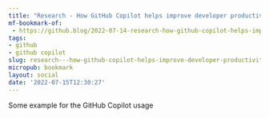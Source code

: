 ```yaml
---
title: "Research - How GitHub Copilot helps improve developer productivity | The GitHub Blog"
mf-bookmark-of:
 - https://github.blog/2022-07-14-research-how-github-copilot-helps-improve-developer-productivity/
tags:
- github
- github copilot
slug: research---how-github-copilot-helps-improve-developer-productivity--the-github-blog
micropub: bookmark
layout: social
date: '2022-07-15T12:30:27'
---
```

Some example for the GitHub Copilot usage